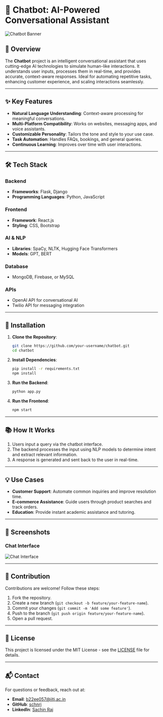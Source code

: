 # 🤖 Chatbot: AI-Powered Conversational Assistant

![Chatbot Banner](https://github.com/schnrj/ChatBot/blob/main/ChatBot.jpg)

## 🚀 Overview
The **Chatbot** project is an intelligent conversational assistant that uses cutting-edge AI technologies to simulate human-like interactions. It understands user inputs, processes them in real-time, and provides accurate, context-aware responses. Ideal for automating repetitive tasks, enhancing customer experience, and scaling interactions seamlessly.

---

## ✨ Key Features
- **Natural Language Understanding**: Context-aware processing for meaningful conversations.
- **Multi-Platform Compatibility**: Works on websites, messaging apps, and voice assistants.
- **Customizable Personality**: Tailors the tone and style to your use case.
- **Task Automation**: Handles FAQs, bookings, and general queries.
- **Continuous Learning**: Improves over time with user interactions.

---

## 🛠️ Tech Stack
### **Backend**
- **Frameworks**: Flask, Django
- **Programming Languages**: Python, JavaScript

### **Frontend**
- **Framework**: React.js
- **Styling**: CSS, Bootstrap

### **AI & NLP**
- **Libraries**: SpaCy, NLTK, Hugging Face Transformers
- **Models**: GPT, BERT

### **Database**
- MongoDB, Firebase, or MySQL

### **APIs**
- OpenAI API for conversational AI
- Twilio API for messaging integration

---

## 🔧 Installation
1. **Clone the Repository**:
   ```bash
   git clone https://github.com/your-username/chatbot.git
   cd chatbot
   ```

2. **Install Dependencies**:
   ```bash
   pip install -r requirements.txt
   npm install
   ```

3. **Run the Backend**:
   ```bash
   python app.py
   ```

4. **Run the Frontend**:
   ```bash
   npm start
   ```

---

## 📚 How It Works
1. Users input a query via the chatbot interface.
2. The backend processes the input using NLP models to determine intent and extract relevant information.
3. A response is generated and sent back to the user in real-time.

---

## 💡 Use Cases
- **Customer Support**: Automate common inquiries and improve resolution time.
- **E-commerce Assistance**: Guide users through product searches and track orders.
- **Education**: Provide instant academic assistance and tutoring.

---

## 🌟 Screenshots
### Chat Interface
![Chat Interface](https://via.placeholder.com/800x400?text=Chat+Interface)

---

## 🤝 Contribution
Contributions are welcome! Follow these steps:
1. Fork the repository.
2. Create a new branch (`git checkout -b feature/your-feature-name`).
3. Commit your changes (`git commit -m 'Add some feature'`).
4. Push to the branch (`git push origin feature/your-feature-name`).
5. Open a pull request.

---

## 📜 License
This project is licensed under the MIT License - see the [LICENSE](LICENSE) file for details.

---

## 📬 Contact
For questions or feedback, reach out at:
- **Email**: b22ee057@iitj.ac.in
- **GitHub**: [schnrj](https://github.com/schnrj)
- **LinkedIn**: [Sachin Raj](https://linkedin.com/in/your-linkedin-profile)
